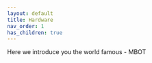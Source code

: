 ```yaml
---
layout: default
title: Hardware
nav_order: 1
has_children: true
---
```


Here we introduce you the world famous - MBOT